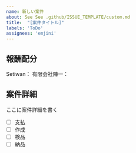 ```yaml
---
name: 新しい案件
about: See See .github/ISSUE_TEMPLATE/custom.md
title:  "[案件タイトル]"
labels: 'ToDo'
assignees: 'emjini'
---
```


## 報酬配分
Setiwan：
有限会社陣一：

## 案件詳細

ここに案件詳細を書く



- [ ] 支払
- [ ] 作成
- [ ] 検品
- [ ] 納品
